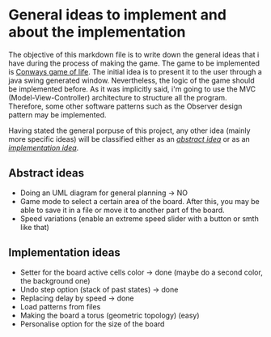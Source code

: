 # General ideas to implement and about the implementation
The objective of this markdown file is to write down the general ideas that i have during the process of making the game.
The game to be implemented is [Conways game of life](https://en.wikipedia.org/wiki/Conway%27s_Game_of_Life).
The initial idea is to present it to the user through a java swing generated window.
Nevertheless, the logic of the game should be implemented before. As it was implicitly said, i'm going to use the
MVC (Model-View-Controller) architecture to structure all the program.
Therefore, some other software patterns such as the Observer design pattern may be implemented.

Having stated the general porpuse of this project, any other idea (mainly more specific ideas) will be classified either as an [*abstract idea*](https://github.com/Jaimepas77/The-game-of-life/edit/main/ideas.md#abstract-ideas) or as an [*implementation idea*](https://github.com/Jaimepas77/The-game-of-life/edit/main/ideas.md#implementation-ideas).

## Abstract ideas

- Doing an UML diagram for general planning -> NO
- Game mode to select a certain area of the board. After this, you may be able to save it in a file or move it to another part of the board.
- Speed variations (enable an extreme speed slider with a button or smth like that)

## Implementation ideas

- Setter for the board active cells color -> done (maybe do a second color, the background one)
- Undo step option (stack of past states) -> done
- Replacing delay by speed -> done
- Load patterns from files
- Making the board a torus (geometric topology) (easy)
- Personalise option for the size of the board
